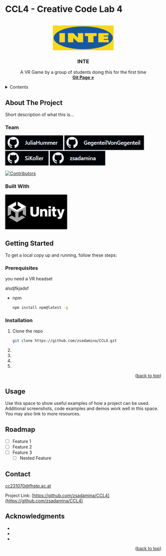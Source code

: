 <a id="readme-top"></a>

# CCL4 - Creative Code Lab 4

<br />
<div align="center">
  <a href="https://github.com/zsadamina/CCL4">
    <img src="Documentation/INTE_Logo_With_Background.png" alt="Logo" height="80">
  </a>

<h3 align="center">INTE</h3>

  <p align="center">
    A VR Game by a group of students doing this for the first time
    <br />
    <a href="https://zsadamina.github.io/CCL4/"><strong>Git Page »</strong></a>
  </p>
</div>


<details>
  <summary>Contents</summary>
  <ol>
    <li>
      <a href="#about-the-project">About The Project</a>
        <ul>
            <li><a href="#eam">Team</a></li>
        </ul>
    </li>
    <li>
      <a href="#getting-started">Getting Started</a>
      <ul>
        <li><a href="#prerequisites">Prerequisites</a></li>
        <li><a href="#installation">Installation</a></li>
      </ul>
    </li>
    <li><a href="#usage">Usage</a></li>
    <li><a href="#roadmap">Roadmap</a></li>
    <li><a href="#contact">Contact</a></li>
    <li><a href="#acknowledgments">Acknowledgments</a></li>
  </ol>
</details>

## About The Project

Short description of what this is...

### Team
[<img src = "Documentation/juliahummer.png" height="47" >](https://github.com/JuliaHummer)
[<img src = "Documentation/gegenteilvongegenteil.png" height="47" >](https://github.com/GegenteilVonGegenteil)
[<img src = "Documentation/sikoller.png" height="47" >](https://github.com/SiKoller)
[<img src = "Documentation/zsadamina.png" height="47" >](https://github.com/zsadamina)

[![Contributors][contributors-shield]][contributors-url]

### Built With

<img src = "Documentation/Unity-Logo.png" width="200" height=auto>

## Getting Started

To get a local copy up and running, follow these steps:

### Prerequisites
you need a VR headset

alsdjfkjadsf
* npm
  ```sh
  npm install npm@latest -g
  ```

### Installation

1. Clone the repo
   ```sh
   git clone https://github.com/zsadamina/CCL4.git
   ```
2. 
3. 
4. 
5. 

<p align="right">(<a href="#readme-top">back to top</a>)</p>

## Usage

Use this space to show useful examples of how a project can be used. Additional screenshots, code examples and demos work well in this space. You may also link to more resources.

## Roadmap

- [ ] Feature 1
- [ ] Feature 2
- [ ] Feature 3
    - [ ] Nested Feature

## Contact

cc231070@fhstp.ac.at

Project Link: [https://github.com/zsadamina/CCL4](https://github.com/zsadamina/CCL4)


<!-- ACKNOWLEDGMENTS -->
## Acknowledgments

* []()
* []()
* []()

<p align="right">(<a href="#readme-top">back to top</a>)</p>



<!-- MARKDOWN LINKS & IMAGES -->

[contributors-shield]: https://img.shields.io/github/contributors/zsadamina/CCL4.svg?style=for-the-badge
[contributors-url]: https://github.com/zsadamina/CCL4/graphs/contributors